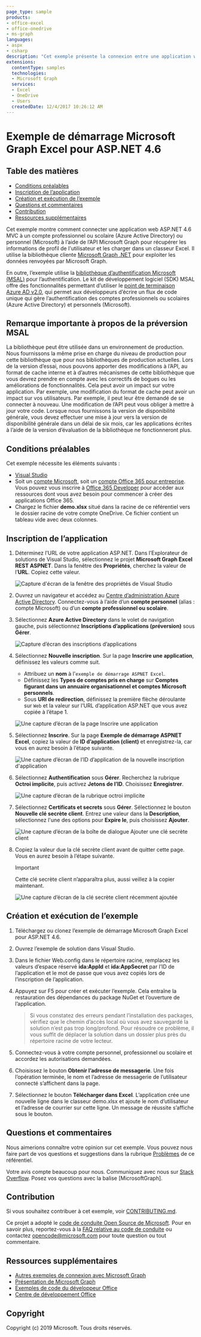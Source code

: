 ```yaml
---
page_type: sample
products:
- office-excel
- office-onedrive
- ms-graph
languages:
- aspx
- csharp
description: "Cet exemple présente la connexion entre une application web ASP.NET et Microsoft professionnel ou scolaire (Azure Active Directory) utilisant l’API Microsoft Graph."
extensions:
  contentType: samples
  technologies:
  - Microsoft Graph
  services:
  - Excel 
  - OneDrive
  - Users
  createdDate: 12/4/2017 10:26:12 AM
---
```

# Exemple de démarrage Microsoft Graph Excel pour ASP.NET 4.6

## Table des matières

* [Conditions préalables](#prerequisites)
* [Inscription de l’application](#register-the-application)
* [Création et exécution de l’exemple](#build-and-run-the-sample)
* [Questions et commentaires](#questions-and-comments)
* [Contribution](#contributing)
* [Ressources supplémentaires](#additional-resources)

Cet exemple montre comment connecter une application web ASP.NET 4.6 MVC à un compte professionnel ou scolaire (Azure Active Directory) ou personnel (Microsoft) à l’aide de l’API Microsoft Graph pour récupérer les informations de profil de l'utilisateur et les charger dans un classeur Excel. Il utilise la bibliothèque cliente [Microsoft Graph .NET](https://github.com/microsoftgraph/msgraph-sdk-dotnet) pour exploiter les données renvoyées par Microsoft Graph. 

En outre, l’exemple utilise la [bibliothèque d’authentification Microsoft (MSAL)](https://www.nuget.org/packages/Microsoft.Identity.Client/) pour l’authentification. Le kit de développement logiciel (SDK) MSAL offre des fonctionnalités permettant d’utiliser le [point de terminaison Azure AD v2.0](https://azure.microsoft.com/en-us/documentation/articles/active-directory-appmodel-v2-overview), qui permet aux développeurs d’écrire un flux de code unique qui gère l’authentification des comptes professionnels ou scolaires (Azure Active Directory) et personnels (Microsoft).

## Remarque importante à propos de la préversion MSAL

La bibliothèque peut être utilisée dans un environnement de production. Nous fournissons la même prise en charge du niveau de production pour cette bibliothèque que pour nos bibliothèques de production actuelles. Lors de la version d’essai, nous pouvons apporter des modifications à l’API, au format de cache interne et à d’autres mécanismes de cette bibliothèque que vous devrez prendre en compte avec les correctifs de bogues ou les améliorations de fonctionnalités. Cela peut avoir un impact sur votre application. Par exemple, une modification du format de cache peut avoir un impact sur vos utilisateurs. Par exemple, il peut leur être demandé de se connecter à nouveau. Une modification de l’API peut vous obliger à mettre à jour votre code. Lorsque nous fournissons la version de disponibilité générale, vous devez effectuer une mise à jour vers la version de disponibilité générale dans un délai de six mois, car les applications écrites à l’aide de la version d’évaluation de la bibliothèque ne fonctionneront plus.

## Conditions préalables

Cet exemple nécessite les éléments suivants :  

  * [Visual Studio](https://www.visualstudio.com/en-us/downloads) 
  * Soit un [compte Microsoft](https://www.outlook.com), soit un [compte Office 365 pour entreprise](https://msdn.microsoft.com/en-us/office/office365/howto/setup-development-environment#bk_Office365Account). Vous pouvez vous inscrire à [Office 365 Developer](https://msdn.microsoft.com/en-us/office/office365/howto/setup-development-environment#bk_Office365Account) pour accéder aux ressources dont vous avez besoin pour commencer à créer des applications Office 365.
  * Chargez le fichier **demo.xlsx** situé dans la racine de ce référentiel vers le dossier racine de votre compte OneDrive. Ce fichier contient un tableau vide avec deux colonnes.
  
## Inscription de l’application

1. Déterminez l’URL de votre application ASP.NET. Dans l’Explorateur de solutions de Visual Studio, sélectionnez le projet **Microsoft Graph Excel REST ASPNET**. Dans la fenêtre des **Propriétés**, cherchez la valeur de l’**URL**. Copiez cette valeur.

    ![Capture d'écran de la fenêtre des propriétés de Visual Studio](./images/vs-project-url.jpg)

1. Ouvrez un navigateur et accédez au [Centre d’administration Azure Active Directory](https://aad.portal.azure.com). Connectez-vous à l’aide d’un **compte personnel** (alias : compte Microsoft) ou d’un **compte professionnel ou scolaire**.

1. Sélectionnez **Azure Active Directory** dans le volet de navigation gauche, puis sélectionnez **Inscriptions d’applications (préversion)** sous **Gérer**.

    ![Capture d’écran des inscriptions d’applications ](./images/add-portal-app-registrations.jpg)

1. Sélectionnez **Nouvelle inscription**. Sur la page **Inscrire une application**, définissez les valeurs comme suit.

    - Attribuez un **nom** à l'`exemple de démarrage ASPNET Excel`.
    - Définissez les **Types de comptes pris en charge** sur **Comptes figurant dans un annuaire organisationnel et comptes Microsoft personnels**.
    - Sous **URI de redirection**, définissez la première flèche déroulante sur `Web` et la valeur sur l’URL d’application ASP.NET que vous avez copiée à l’étape 1.

    ![Une capture d’écran de la page Inscrire une application](./images/add-register-an-app.jpg)

1. Sélectionnez **Inscrire**. Sur la page **Exemple de démarrage ASPNET Excel**, copiez la valeur de **ID d’application (client)** et enregistrez-la, car vous en aurez besoin à l’étape suivante.

    ![Une capture d’écran de l’ID d’application de la nouvelle inscription d'application](./images/add-application-id.jpg)

1. Sélectionnez **Authentification** sous **Gérer**. Recherchez la rubrique **Octroi implicite**, puis activez **Jetons de l’ID**. Choisissez **Enregistrer**.

    ![Une capture d’écran de la rubrique octroi implicite](./images/add-implicit-grant.jpg)

1. Sélectionnez **Certificats et secrets** sous **Gérer**. Sélectionnez le bouton **Nouvelle clé secrète client**. Entrez une valeur dans la **Description**, sélectionnez l'une des options pour **Expire le**, puis choisissez **Ajouter**.

    ![Une capture d’écran de la boîte de dialogue Ajouter une clé secrète client](./images/add-new-client-secret.jpg)

1. Copiez la valeur due la clé secrète client avant de quitter cette page. Vous en aurez besoin à l’étape suivante.

    > [!IMPORTANT]
    > Cette clé secrète client n’apparaîtra plus, aussi veillez à la copier maintenant.

    ![Une capture d’écran de la clé secrète client récemment ajoutée](./images/add-copy-client-secret.jpg)

## Création et exécution de l’exemple

1. Téléchargez ou clonez l’exemple de démarrage Microsoft Graph Excel pour ASP.NET 4.6.

2. Ouvrez l’exemple de solution dans Visual Studio.

3. Dans le fichier Web.config dans le répertoire racine, remplacez les valeurs d’espace réservé **ida:AppId** et **ida:AppSecret** par l’ID de l’application et le mot de passe que vous avez copiés lors de l’inscription de l’application.

4. Appuyez sur F5 pour créer et exécuter l’exemple. Cela entraîne la restauration des dépendances du package NuGet et l’ouverture de l’application.

   >Si vous constatez des erreurs pendant l’installation des packages, vérifiez que le chemin d’accès local où vous avez sauvegardé la solution n’est pas trop long/profond. Pour résoudre ce problème, il vous suffit de déplacer la solution dans un dossier plus près du répertoire racine de votre lecteur.

5. Connectez-vous à votre compte personnel, professionnel ou scolaire et accordez les autorisations demandées.

6. Choisissez le bouton **Obtenir l’adresse de messagerie**. Une fois l’opération terminée, le nom et l’adresse de messagerie de l’utilisateur connecté s’affichent dans la page.

7. Sélectionnez le bouton **Télécharger dans Excel**. L’application crée une nouvelle ligne dans le classeur demo.xlsx et ajoute le nom d’utilisateur et l’adresse de courrier sur cette ligne. Un message de réussite s’affiche sous le bouton.

## Questions et commentaires

Nous aimerions connaître votre opinion sur cet exemple. Vous pouvez nous faire part de vos questions et suggestions dans la rubrique [Problèmes](https://github.com/microsoftgraph/aspnet-excelstarter-sample/issues) de ce référentiel.

Votre avis compte beaucoup pour nous. Communiquez avec nous sur [Stack Overflow](http://stackoverflow.com/questions/tagged/microsoftgraph). Posez vos questions avec la balise [MicrosoftGraph].

## Contribution ##

Si vous souhaitez contribuer à cet exemple, voir [CONTRIBUTING.md](CONTRIBUTING.md).

Ce projet a adopté le [code de conduite Open Source de Microsoft](https://opensource.microsoft.com/codeofconduct/). Pour en savoir plus, reportez-vous à la [FAQ relative au code de conduite](https://opensource.microsoft.com/codeofconduct/faq/) ou contactez [opencode@microsoft.com](mailto:opencode@microsoft.com) pour toute question ou tout commentaire.

## Ressources supplémentaires

- [Autres exemples de connexion avec Microsoft Graph](https://github.com/MicrosoftGraph?utf8=%E2%9C%93&query=-Connect)
- [Présentation de Microsoft Graph](http://graph.microsoft.io)
- [Exemples de code du développeur Office](http://dev.office.com/code-samples)
- [Centre de développement Office](http://dev.office.com/)

## Copyright
Copyright (c) 2019 Microsoft. Tous droits réservés.


